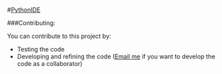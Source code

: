 #[PythonIDE](https://github.com/YashWalke/JuliaIDE)

###Contributing:

You can contribute to this project by:
- Testing the code
- Developing and refining the code ([Email me](yrw555@gmail.com) if you want to develop the code as a collaborator)
